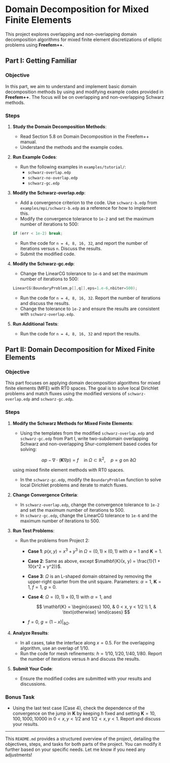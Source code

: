 # Domain Decomposition for Mixed Finite Elements

This project explores overlapping and non-overlapping domain decomposition algorithms for mixed finite element discretizations of elliptic problems using **Freefem++**.

## Part I: Getting Familiar

### Objective
In this part, we aim to understand and implement basic domain decomposition methods by using and modifying example codes provided in **Freefem++**. The focus will be on overlapping and non-overlapping Schwarz methods.

### Steps

1. **Study the Domain Decomposition Methods**:
   - Read Section 5.8 on Domain Decomposition in the Freefem++ manual.
   - Understand the methods and the example codes.

2. **Run Example Codes**:
   - Run the following examples in `examples/tutorial/`:
     - `schwarz-overlap.edp`
     - `schwarz-no-overlap.edp`
     - `schwarz-gc.edp`

3. **Modify the Schwarz-overlap.edp**:
   - Add a convergence criterion to the code. Use `schwarz-b.edp` from `examples/mpi/schwarz-b.edp` as a reference for how to implement this.
   - Modify the convergence tolerance to `1e-2` and set the maximum number of iterations to 500:

   ```cpp
   if (err < 1e-2) break;
   ```

   - Run the code for `n = 4, 8, 16, 32`, and report the number of iterations versus `n`. Discuss the results.
   - Submit the modified code.

4. **Modify the Schwarz-gc.edp**:
   - Change the LinearCG tolerance to `1e-6` and set the maximum number of iterations to 500:

   ```cpp
   LinearCG(BoundaryProblem,p[],q[],eps=1.e-6,nbiter=500);
   ```

   - Run the code for `n = 4, 8, 16, 32`. Report the number of iterations and discuss the results.
   - Change the tolerance to `1e-2` and ensure the results are consistent with `schwarz-overlap.edp`.

5. **Run Additional Tests**:
   - Run the code for `n = 4, 8, 16, 32` and report the results.

## Part II: Domain Decomposition for Mixed Finite Elements

### Objective
This part focuses on applying domain decomposition algorithms for mixed finite elements (MFE) with RT0 spaces. The goal is to solve local Dirichlet problems and match fluxes using the modified versions of `schwarz-overlap.edp` and `schwarz-gc.edp`.

### Steps

1. **Modify the Schwarz Methods for Mixed Finite Elements**:
   - Using the templates from the modified `schwarz-overlap.edp` and `schwarz-gc.edp` from Part I, write two-subdomain overlapping Schwarz and non-overlapping Shur-complement based codes for solving:

   $$
   \alpha p - \nabla \cdot (\mathbf{K} \nabla p) = f \quad \text{in} \ \Omega \subset \mathbb{R}^2, \quad p = g \ \text{on} \ \partial \Omega
   $$

   using mixed finite element methods with RT0 spaces.

   - In the `schwarz-gc.edp`, modify the `BoundaryProblem` function to solve local Dirichlet problems and iterate to match fluxes.

2. **Change Convergence Criteria**:
   - In `schwarz-overlap.edp`, change the convergence tolerance to `1e-2` and set the maximum number of iterations to 500.
   - In `schwarz-gc.edp`, change the LinearCG tolerance to `1e-6` and the maximum number of iterations to 500.

3. **Run Test Problems**:
   - Run the problems from Project 2:

     - **Case 1**: $p(x, y) = x^3 + y^3$ in $\Omega = (0, 1) \times (0, 1)$ with $\alpha = 1$ and $\mathbf{K} = 1$.
     - **Case 2**: Same as above, except $\mathbf{K}(x, y) = \frac{1}{1 + 10(x^2 + y^2)}$.
     - **Case 3**: $\Omega$ is an L-shaped domain obtained by removing the upper-right quarter from the unit square. Parameters: $\alpha = 1$, $\mathbf{K} = 1$, $f = 1$, $g = 0$.
     - **Case 4**: $\Omega = (0, 1) \times (0, 1)$ with $\alpha = 1$, and

       $$
       \mathbf{K} = \begin{cases}
       100, & 0 < x, y < 1/2 \\
       1, & \text{otherwise}
       \end{cases}
       $$

     - $f = 0$, $g = (1 - x)|_{\partial \Omega}$.

4. **Analyze Results**:
   - In all cases, take the interface along $x = 0.5$. For the overlapping algorithm, use an overlap of $1/10$.
   - Run the code for mesh refinements: $h = 1/10, 1/20, 1/40, 1/80$. Report the number of iterations versus $h$ and discuss the results.

5. **Submit Your Code**:
   - Ensure the modified codes are submitted with your results and discussions.

### Bonus Task
- Using the last test case (Case 4), check the dependence of the convergence on the jump in $\mathbf{K}$ by keeping $h$ fixed and setting $\mathbf{K} = 10, 100, 1000, 10000$ in $0 < x, y < 1/2$ and $1/2 < x, y < 1$. Report and discuss your results.

---

This `README.md` provides a structured overview of the project, detailing the objectives, steps, and tasks for both parts of the project. You can modify it further based on your specific needs. Let me know if you need any adjustments!
